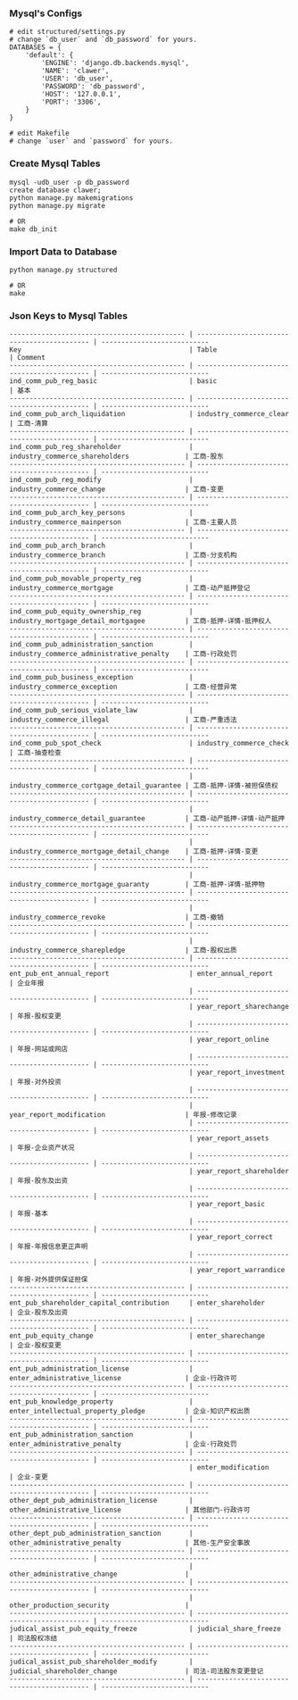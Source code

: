 ### Mysql's Configs

    # edit structured/settings.py
    # change `db_user` and `db_password` for yours.
    DATABASES = {
        'default': {
            'ENGINE': 'django.db.backends.mysql',
            'NAME': 'clawer',
            'USER': 'db_user',
            'PASSWORD': 'db_password',
            'HOST': '127.0.0.1',
            'PORT': '3306',
        }
    }

    # edit Makefile
    # change `user` and `password` for yours.

### Create Mysql Tables

    mysql -udb_user -p db_password
    create database clawer;
    python manage.py makemigrations
    python manage.py migrate

    # OR
    make db_init

### Import Data to Database

    python manage.py structured

    # OR
    make

### Json Keys to Mysql Tables

    -------------------------------------------- | ------------------------------------------- | ---------------------------
    Key                                          | Table                                       | Comment
    -------------------------------------------- | ------------------------------------------- | ---------------------------
    ind_comm_pub_reg_basic                       | basic                                       | 基本
    -------------------------------------------- | ------------------------------------------- | ---------------------------
    ind_comm_pub_arch_liquidation                | industry_commerce_clear                     | 工商-清算
    -------------------------------------------- | ------------------------------------------- | ---------------------------
    ind_comm_pub_reg_shareholder                 | industry_commerce_shareholders              | 工商-股东
    -------------------------------------------- | ------------------------------------------- | ---------------------------
    ind_comm_pub_reg_modify                      | industry_commerce_change                    | 工商-变更
    -------------------------------------------- | ------------------------------------------- | ---------------------------
    ind_comm_pub_arch_key_persons                | industry_commerce_mainperson                | 工商-主要人员
    -------------------------------------------- | ------------------------------------------- | ---------------------------
    ind_comm_pub_arch_branch                     | industry_commerce_branch                    | 工商-分支机构
    -------------------------------------------- | ------------------------------------------- | ---------------------------
    ind_comm_pub_movable_property_reg            | industry_commerce_mortgage                  | 工商-动产抵押登记
    -------------------------------------------- | ------------------------------------------- | ---------------------------
    ind_comm_pub_equity_ownership_reg            | industry_mortgage_detail_mortgagee          | 工商-抵押-详情-抵押权人
    -------------------------------------------- | ------------------------------------------- | ---------------------------
    ind_comm_pub_administration_sanction         | industry_commerce_administrative_penalty    | 工商-行政处罚
    -------------------------------------------- | ------------------------------------------- | ---------------------------
    ind_comm_pub_business_exception              | industry_commerce_exception                 | 工商-经营异常
    -------------------------------------------- | ------------------------------------------- | ---------------------------
    ind_comm_pub_serious_violate_law             | industry_commerce_illegal                   | 工商-严重违法
    -------------------------------------------- | ------------------------------------------- | ---------------------------
    ind_comm_pub_spot_check                      | industry_commerce_check                     | 工商-抽查检查
    -------------------------------------------- | ------------------------------------------- | ---------------------------
                                                 | industry_commerce_cortgage_detail_guarantee | 工商-抵押-详情-被担保债权
    -------------------------------------------- | ------------------------------------------- | ---------------------------
                                                 | industry_commerce_detail_guarantee          | 工商-动产抵押-详情-动产抵押
    -------------------------------------------- | ------------------------------------------- | ---------------------------
                                                 | industry_commerce_mortgage_detail_change    | 工商-抵押-详情-变更
    -------------------------------------------- | ------------------------------------------- | ---------------------------
                                                 | industry_commerce_mortgage_guaranty         | 工商-抵押-详情-抵押物
    -------------------------------------------- | ------------------------------------------- | ---------------------------
                                                 | industry_commerce_revoke                    | 工商-撤销
    -------------------------------------------- | ------------------------------------------- | ---------------------------
                                                 | industry_commerce_sharepledge               | 工商-股权出质
    -------------------------------------------- | ------------------------------------------- | ---------------------------
    ent_pub_ent_annual_report                    | enter_annual_report                         | 企业年报
                                                 | ------------------------------------------- | ---------------------------
                                                 | year_report_sharechange                     | 年报-股权变更
                                                 | ------------------------------------------- | ---------------------------
                                                 | year_report_online                          | 年报-网站或网店
                                                 | ------------------------------------------- | ---------------------------
                                                 | year_report_investment                      | 年报-对外投资
                                                 | ------------------------------------------- | ---------------------------
                                                 | year_report_modification                    | 年报-修改记录
                                                 | ------------------------------------------- | ---------------------------
                                                 | year_report_assets                          | 年报-企业资产状况
                                                 | ------------------------------------------- | ---------------------------
                                                 | year_report_shareholder                     | 年报-股东及出资
                                                 | ------------------------------------------- | ---------------------------
                                                 | year_report_basic                           | 年报-基本
                                                 | ------------------------------------------- | ---------------------------
                                                 | year_report_correct                         | 年报-年报信息更正声明
                                                 | ------------------------------------------- | ---------------------------
                                                 | year_report_warrandice                      | 年报-对外提供保证担保
    -------------------------------------------- | ------------------------------------------- | ---------------------------
    ent_pub_shareholder_capital_contribution     | enter_shareholder                           | 企业-股东及出资
    -------------------------------------------- | ------------------------------------------- | ---------------------------
    ent_pub_equity_change                        | enter_sharechange                           | 企业-股权变更
    -------------------------------------------- | ------------------------------------------- | ---------------------------
    ent_pub_administration_license               | enter_administrative_license                | 企业-行政许可
    -------------------------------------------- | ------------------------------------------- | ---------------------------
    ent_pub_knowledge_property                   | enter_intellectual_property_pledge          | 企业-知识产权出质
    -------------------------------------------- | ------------------------------------------- | ---------------------------
    ent_pub_administration_sanction              | enter_administrative_penalty                | 企业-行政处罚
    -------------------------------------------- | ------------------------------------------- | ---------------------------
                                                 | enter_modification                          | 企业-变更
    -------------------------------------------- | ------------------------------------------- | ---------------------------
    other_dept_pub_administration_license        | other_administrative_license                | 其他部门-行政许可
    -------------------------------------------- | ------------------------------------------- | ---------------------------
    other_dept_pub_administration_sanction       | other_administrative_penalty                | 其他-生产安全事故
    -------------------------------------------- | ------------------------------------------- | ---------------------------
                                                 | other_administrative_change                 |
    -------------------------------------------- | ------------------------------------------- | ---------------------------
                                                 | other_production_security                   |
    -------------------------------------------- | ------------------------------------------- | ---------------------------
    judical_assist_pub_equity_freeze             | judicial_share_freeze                       | 司法股权冻结
    -------------------------------------------- | ------------------------------------------- | ---------------------------
    judical_assist_pub_shareholder_modify        | judicial_shareholder_change                 | 司法-司法股东变更登记
    -------------------------------------------- | ------------------------------------------- | ---------------------------
